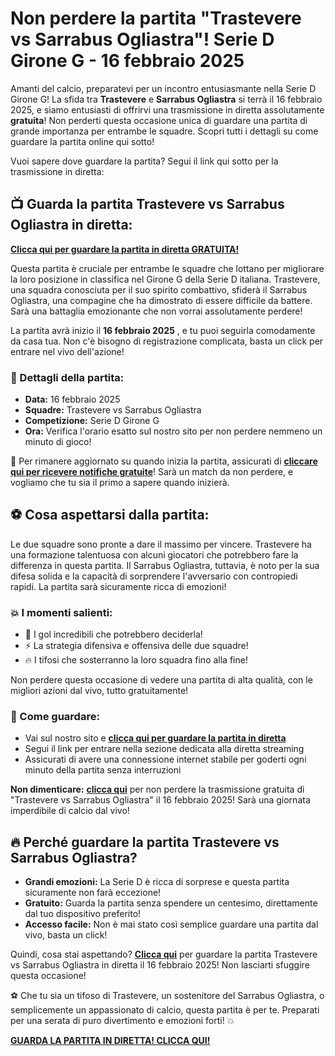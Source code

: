 # Non perdere la partita "Trastevere vs Sarrabus Ogliastra"! Serie D Girone G - 16 febbraio 2025

Amanti del calcio, preparatevi per un incontro entusiasmante nella Serie D Girone G! La sfida tra **Trastevere** e **Sarrabus Ogliastra** si terrà il 16 febbraio 2025, e siamo entusiasti di offrirvi una trasmissione in diretta assolutamente **gratuita**! Non perderti questa occasione unica di guardare una partita di grande importanza per entrambe le squadre. Scopri tutti i dettagli su come guardare la partita online qui sotto!

Vuoi sapere dove guardare la partita? Segui il link qui sotto per la trasmissione in diretta:

## 📺 Guarda la partita Trastevere vs Sarrabus Ogliastra in diretta:

[**Clicca qui per guardare la partita in diretta GRATUITA!**](https://tinyurl.com/livestreamfreeo?st=Trastevere+vs+Sarrabus+Ogliastra&si=ghc)

Questa partita è cruciale per entrambe le squadre che lottano per migliorare la loro posizione in classifica nel Girone G della Serie D italiana. Trastevere, una squadra conosciuta per il suo spirito combattivo, sfiderà il Sarrabus Ogliastra, una compagine che ha dimostrato di essere difficile da battere. Sarà una battaglia emozionante che non vorrai assolutamente perdere!

La partita avrà inizio il **16 febbraio 2025** , e tu puoi seguirla comodamente da casa tua. Non c'è bisogno di registrazione complicata, basta un click per entrare nel vivo dell'azione!

### 📅 Dettagli della partita:

- **Data:** 16 febbraio 2025
- **Squadre:** Trastevere vs Sarrabus Ogliastra
- **Competizione:** Serie D Girone G
- **Ora:** Verifica l'orario esatto sul nostro sito per non perdere nemmeno un minuto di gioco!

🔔 Per rimanere aggiornato su quando inizia la partita, assicurati di [**cliccare qui per ricevere notifiche gratuite**](https://tinyurl.com/livestreamfreeo?st=Trastevere+vs+Sarrabus+Ogliastra&si=ghc)! Sarà un match da non perdere, e vogliamo che tu sia il primo a sapere quando inizierà.

## ⚽ Cosa aspettarsi dalla partita:

Le due squadre sono pronte a dare il massimo per vincere. Trastevere ha una formazione talentuosa con alcuni giocatori che potrebbero fare la differenza in questa partita. Il Sarrabus Ogliastra, tuttavia, è noto per la sua difesa solida e la capacità di sorprendere l'avversario con contropiedi rapidi. La partita sarà sicuramente ricca di emozioni!

### 💥 I momenti salienti:

- 🥅 I gol incredibili che potrebbero deciderla!
- ⚡ La strategia difensiva e offensiva delle due squadre!
- 🔥 I tifosi che sosterranno la loro squadra fino alla fine!

Non perdere questa occasione di vedere una partita di alta qualità, con le migliori azioni dal vivo, tutto gratuitamente!

### 📌 Come guardare:

- Vai sul nostro sito e [**clicca qui per guardare la partita in diretta**](https://tinyurl.com/livestreamfreeo?st=Trastevere+vs+Sarrabus+Ogliastra&si=ghc)
- Segui il link per entrare nella sezione dedicata alla diretta streaming
- Assicurati di avere una connessione internet stabile per goderti ogni minuto della partita senza interruzioni

**Non dimenticare:** [**clicca qui**](https://tinyurl.com/livestreamfreeo?st=Trastevere+vs+Sarrabus+Ogliastra&si=ghc) per non perdere la trasmissione gratuita di "Trastevere vs Sarrabus Ogliastra" il 16 febbraio 2025! Sarà una giornata imperdibile di calcio dal vivo!

## 🔥 Perché guardare la partita Trastevere vs Sarrabus Ogliastra?

- **Grandi emozioni:** La Serie D è ricca di sorprese e questa partita sicuramente non farà eccezione!
- **Gratuito:** Guarda la partita senza spendere un centesimo, direttamente dal tuo dispositivo preferito!
- **Accesso facile:** Non è mai stato così semplice guardare una partita dal vivo, basta un click!

Quindi, cosa stai aspettando? [**Clicca qui**](https://tinyurl.com/livestreamfreeo?st=Trastevere+vs+Sarrabus+Ogliastra&si=ghc) per guardare la partita Trastevere vs Sarrabus Ogliastra in diretta il 16 febbraio 2025! Non lasciarti sfuggire questa occasione!

⚽ Che tu sia un tifoso di Trastevere, un sostenitore del Sarrabus Ogliastra, o semplicemente un appassionato di calcio, questa partita è per te. Preparati per una serata di puro divertimento e emozioni forti! 💥

[**GUARDA LA PARTITA IN DIRETTA! CLICCA QUI!**](https://tinyurl.com/livestreamfreeo?st=Trastevere+vs+Sarrabus+Ogliastra&si=ghc)
